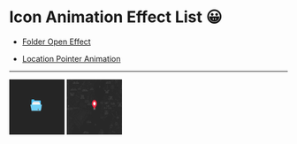# Icon Animation Effect List 😀

- [Folder Open Effect](https://github.com/Dev-JeromeBaek/awesome-web-styling/tree/master/icon/folder-open-effect)

- [Location Pointer Animation](https://github.com/Dev-JeromeBaek/awesome-web-styling/tree/master/icon/location-pointer-animation)

---

[<img src="../gifs/icon/folder-open-effect.gif" width="100px" height="100px">](https://github.com/Dev-JeromeBaek/awesome-web-styling/tree/master/icon/folder-open-effect)
[<img src="../gifs/icon/location-pointer-animation.gif" width="100px" height="100px">](https://github.com/Dev-JeromeBaek/awesome-web-styling/tree/master/icon/location-pointer-animation)
